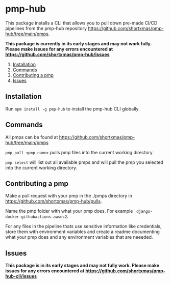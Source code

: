 # pmp-hub

This package installs a CLI that allows you to pull down pre-made CI/CD pipelines from the pmp-hub repository https://github.com/shortxmas/pmp-hub/tree/main/pmps.

**This package is currently in its early stages and may not work fully. Please make issues for any errors encountered at https://github.com/shortxmas/pmp-hub/issues**



1. [Installation](#installation)
2. [Commands](#commands)
3. [Contributing a pmp](#contributing-a-pmp)
4. [Issues](#issues)

## Installation

Run ```npm install -g pmp-hub``` to install the pmp-hub CLI globally.

## Commands

All pmps can be found at https://github.com/shortxmas/pmp-hub/tree/main/pmps

```pmp pull <pmp name>``` pulls pmp files into the current working directory.

```pmp select``` will list out all available pmps and will pull the pmp you selected into the current working directory.


## Contributing a pmp

Make a pull request with your pmp in the ./pmps directory in https://github.com/shortxmas/pmp-hub/pulls.

Name the pmp folder with what your pmp does. For example ``` django-docker-githubactions-awsec2```.

For any files in the pipeline thats use sensitive information like credentials, store them with environment variables and create a readme documenting what your pmp does and any environment variables that are neeeded.

## Issues

**This package is in its early stages and may not fully work. Please make issues for any errors encountered at https://github.com/shortxmas/pmp-hub-cli/issues**